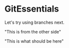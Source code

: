 # GitEssentials 

Let's try using branches next. 

"This is from the other side"


"This is what should be here"